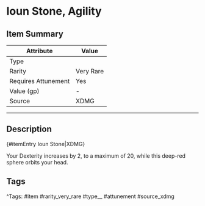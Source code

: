 # Ioun Stone, Agility

## Item Summary

| Attribute            | Value                        |
|----------------------|------------------------------|
| Type                 |   |
| Rarity               | Very Rare             |
| Requires Attunement  | Yes                |
| Value (gp)           | -    |
| Source               | XDMG |

---

## Description

{#itemEntry Ioun Stone|XDMG}

Your Dexterity increases by 2, to a maximum of 20, while this deep-red sphere orbits your head.

## Tags

^Tags: #item #rarity_very_rare #type__ #attunement #source_xdmg